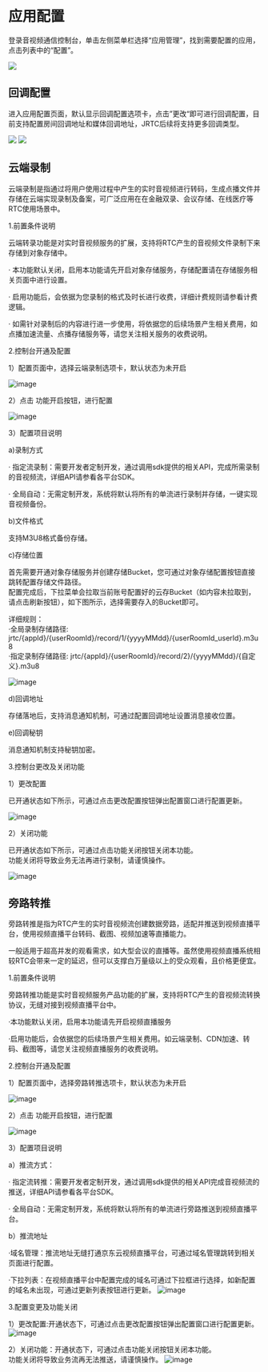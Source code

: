 # 应用配置

登录音视频通信控制台，单击左侧菜单栏选择“应用管理”，找到需要配置的应用，点击列表中的“配置”。

![](https://github.com/jdcloudcom/cn/blob/cn-Real-Time-Communication/image/Real-Time-Communicat/%E5%BA%94%E7%94%A8%E7%AE%A1%E7%90%86-%E9%85%8D%E7%BD%AE-3.png)

## 回调配置

进入应用配置页面，默认显示回调配置选项卡，点击”更改“即可进行回调配置，目前支持配置房间回调地址和媒体回调地址，JRTC后续将支持更多回调类型。

![](https://github.com/jdcloudcom/cn/blob/cn-Real-Time-Communication/image/Real-Time-Communicat/%E5%BA%94%E7%94%A8%E9%85%8D%E7%BD%AE%20%E6%96%B0-2.png)
![](https://github.com/jdcloudcom/cn/blob/cn-Real-Time-Communication/image/Real-Time-Communicat/%E5%BA%94%E7%94%A8%E7%AE%A1%E7%90%86-%E9%85%8D%E7%BD%AE-2.png)

## 云端录制

云端录制是指通过将用户使用过程中产生的实时音视频进行转码，生成点播文件并存储在云端实现录制及备案，可广泛应用在在金融双录、会议存储、在线医疗等RTC使用场景中。

1.前置条件说明

云端转录功能是对实时音视频服务的扩展，支持将RTC产生的音视频文件录制下来存储到对象存储中。 

· 本功能默认关闭，启用本功能请先开启对象存储服务，存储配置请在存储服务相关页面中进行设置。  

· 启用功能后，会依据为您录制的格式及时长进行收费，详细计费规则请参看计费逻辑。   

· 如需针对录制后的内容进行进一步使用，将依据您的后续场景产生相关费用，如点播加速流量、点播存储服务等，请您关注相关服务的收费说明。    
  
2.控制台开通及配置

1）配置页面中，选择云端录制选项卡，默认状态为未开启

![image](https://github.com/jdcloudcom/cn/blob/cn-Real-Time-Communication/image/Real-Time-Communicat/%E4%BA%91%E7%AB%AF%E5%BD%95%E5%88%B6-1.png)


2）点击 功能开启按钮，进行配置

![image](https://github.com/jdcloudcom/cn/blob/cn-Real-Time-Communication/image/Real-Time-Communicat/%E4%BA%91%E7%AB%AF%E5%BD%95%E5%88%B6-2.png)


3）配置项目说明

a)录制方式

· 指定流录制：需要开发者定制开发，通过调用sdk提供的相关API，完成所需录制的音视频流，详细API请参看各平台SDK。  

· 全局自动：无需定制开发，系统将默认将所有的单流进行录制并存储，一键实现音视频备份。  

b)文件格式

支持M3U8格式备份存储。

c)存储位置

首先需要开通对象存储服务并创建存储Bucket，您可通过对象存储配置按钮直接跳转配置存储文件路径。  
配置完成后，下拉菜单会拉取当前账号配置好的云存Bucket（如内容未拉取到，请点击刷新按钮），如下图所示，选择需要存入的Bucket即可。 

详细规则：  
·全局录制存储路径: jrtc/{appId}/{userRoomId}/record/1/{yyyyMMdd}/{userRoomId_userId}.m3u8  
·指定录制存储路径: jrtc/{appId}/{userRoomId}/record/2}/{yyyyMMdd}/{自定义}.m3u8

![image](https://github.com/jdcloudcom/cn/blob/cn-Real-Time-Communication/image/Real-Time-Communicat/%E4%BA%91%E7%AB%AF%E5%BD%95%E5%88%B6-3.png)

d)回调地址

存储落地后，支持消息通知机制，可通过配置回调地址设置消息接收位置。

e)回调秘钥

消息通知机制支持秘钥加密。

3.控制台更改及关闭功能

1）更改配置

已开通状态如下所示，可通过点击更改配置按钮弹出配置窗口进行配置更新。

![image](https://github.com/jdcloudcom/cn/blob/cn-Real-Time-Communication/image/Real-Time-Communicat/%E4%BA%91%E7%AB%AF%E5%BD%95%E5%88%B6-4.png)


2）关闭功能

已开通状态如下所示，可通过点击功能关闭按钮关闭本功能。  
功能关闭将导致业务无法再进行录制，请谨慎操作。

![image](https://github.com/jdcloudcom/cn/blob/cn-Real-Time-Communication/image/Real-Time-Communicat/%E8%BF%9C%E7%AB%AF%E5%BD%95%E5%88%B6-5.png)

## 旁路转推

旁路转推是指为RTC产生的实时音视频流创建数据旁路，适配并推送到视频直播平台，使用视频直播平台转码、截图、视频加速等直播能力。

一般适用于超高并发的观看需求，如大型会议的直播等。虽然使用视频直播系统相较RTC会带来一定的延迟，但可以支撑白万量级以上的受众观看，且价格更便宜。

1.前置条件说明

旁路转推功能是实时音视频服务产品功能的扩展，支持将RTC产生的音视频流转换协议，无缝对接到视频直播平台中。

·本功能默认关闭，启用本功能请先开启视频直播服务

·启用功能后，会依据您的后续场景产生相关费用。如云端录制、CDN加速、转码、截图等，请您关注视频直播服务的收费说明。

2.控制台开通及配置

1）配置页面中，选择旁路转推选项卡，默认状态为未开启

![image](https://github.com/jdcloudcom/cn/blob/cn-Real-Time-Communication/image/Real-Time-Communicat/%E6%97%81%E8%B7%AF%E8%BD%AC%E6%8E%A8-1.png)


2）点击 功能开启按钮，进行配置

![image](https://github.com/jdcloudcom/cn/blob/cn-Real-Time-Communication/image/Real-Time-Communicat/%E6%97%81%E8%B7%AF%E8%BD%AC%E6%8E%A8-2.png)


3）配置项目说明

a）推流方式：

· 指定流转推：需要开发者定制开发，通过调用sdk提供的相关API完成音视频流的推送，详细API请参看各平台SDK。   

· 全局自动：无需定制开发，系统将默认将所有的单流进行旁路推送到视频直播平台。

b）推流地址

·域名管理：推流地址无缝打通京东云视频直播平台，可通过域名管理跳转到相关页面进行配置。

·下拉列表：在视频直播平台中配置完成的域名可通过下拉框进行选择，如新配置的域名未出现，可通过更新列表按钮进行更新。
![image](https://github.com/jdcloudcom/cn/blob/cn-Real-Time-Communication/image/Real-Time-Communicat/%E6%97%81%E8%B7%AF%E8%BD%AC%E6%8E%A8-3.png)



3.配置变更及功能关闭

1）更改配置:开通状态下，可通过点击更改配置按钮弹出配置窗口进行配置更新。
![image](https://github.com/jdcloudcom/cn/blob/cn-Real-Time-Communication/image/Real-Time-Communicat/%E6%97%81%E8%B7%AF%E8%BD%AC%E6%8E%A8-5.png)


2）关闭功能：开通状态下，可通过点击功能关闭按钮关闭本功能。      
功能关闭将导致业务流再无法推送，请谨慎操作。
![image](https://github.com/jdcloudcom/cn/blob/cn-Real-Time-Communication/image/Real-Time-Communicat/%E6%97%81%E8%B7%AF%E8%BD%AC%E6%8E%A8-6.png)

 
